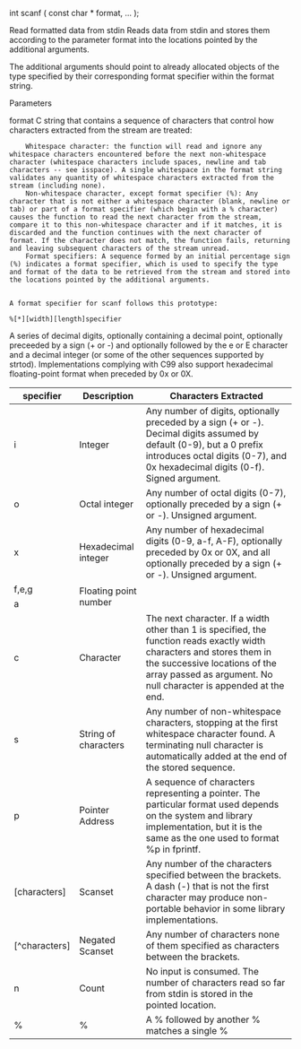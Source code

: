 int scanf ( const char * format, ... );

Read formatted data from stdin
Reads data from stdin and stores them according to the parameter format into the locations pointed by the additional arguments.

The additional arguments should point to already allocated objects of the type specified by their corresponding format specifier within the format string.

Parameters

format
    C string that contains a sequence of characters that control how characters extracted from the stream are treated:

        Whitespace character: the function will read and ignore any whitespace characters encountered before the next non-whitespace character (whitespace characters include spaces, newline and tab characters -- see isspace). A single whitespace in the format string validates any quantity of whitespace characters extracted from the stream (including none).
        Non-whitespace character, except format specifier (%): Any character that is not either a whitespace character (blank, newline or tab) or part of a format specifier (which begin with a % character) causes the function to read the next character from the stream, compare it to this non-whitespace character and if it matches, it is discarded and the function continues with the next character of format. If the character does not match, the function fails, returning and leaving subsequent characters of the stream unread.
        Format specifiers: A sequence formed by an initial percentage sign (%) indicates a format specifier, which is used to specify the type and format of the data to be retrieved from the stream and stored into the locations pointed by the additional arguments.


    A format specifier for scanf follows this prototype:

    %[*][width][length]specifier

<table>
    <thead>
        <tr>
            <th>specifier</th>
            <th>Description</th>
            <th>Characters Extracted</th>
        </tr>
    </thead>
    <tbody>
        <tr>
            <td>i</td>
            <td>Integer</td>
            <td> Any number of digits, optionally preceded by a sign (+ or -). Decimal digits assumed by default (0-9), but a 0 prefix introduces octal digits (0-7), and 0x hexadecimal digits (0-f). Signed argument.</td>
        </tr>
        <tr>
            <td>o</td>
            <td>Octal integer</td>
            <td>Any number of octal digits (0-7), optionally preceded by a sign (+ or -). Unsigned argument.</td>
        </tr>
        <tr>
            <td>x</td>
            <td>Hexadecimal integer</td>
            <td>Any number of hexadecimal digits (0-9, a-f, A-F), optionally preceded by 0x or 0X, and all optionally preceded by a sign (+ or -). Unsigned argument.</td>
        </tr>
        <tr>
            <td>f,e,g</td>
            <td rowspan="2">Floating point number</td>
            <tdrowspan="2">A series of decimal digits, optionally containing a decimal point, optionally preceeded by a sign (+ or -) and optionally followed by the e or E character and a decimal integer (or some of the other sequences supported by strtod).
Implementations complying with C99 also support hexadecimal floating-point format when preceded by 0x or 0X.</td>
        </tr>
        <tr>
            <td>a</td>
        </tr>
        <tr>
            <td>c</td>
            <td>Character</td>
            <td>The next character. If a width other than 1 is specified, the function reads exactly width characters and stores them in the successive locations of the array passed as argument. No null character is appended at the end.</td>
        </tr>
        <tr>
            <td>s</td>
            <td>String of characters</td>
            <td>Any number of non-whitespace characters, stopping at the first whitespace character found. A terminating null character is automatically added at the end of the stored sequence.</td>
        </tr>
        <tr>
            <td>p</td>
            <td>Pointer Address</td>
            <td>A sequence of characters representing a pointer. The particular format used depends on the system and library implementation, but it is the same as the one used to format %p in fprintf.</td>
        </tr>
        <tr>
            <td>[characters]</td>
            <td>Scanset</td>
            <td>Any number of the characters specified between the brackets.
A dash (-) that is not the first character may produce non-portable behavior in some library implementations.</td>
        </tr>
        <tr>
            <td>[^characters]</td>
            <td>Negated Scanset</td>
            <td>Any number of characters none of them specified as characters between the brackets.</td>
        </tr>
        <tr>
            <td>n</td>
            <td>Count</td>
            <td>No input is consumed.
The number of characters read so far from stdin is stored in the pointed location.</td>
        </tr>
        <tr>
            <td>%</td>
            <td>%</td>
            <td>A % followed by another % matches a single %</td>
        </tr>
    </tbody>
</table>
